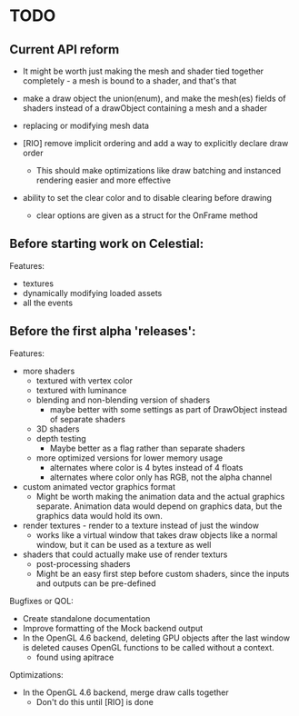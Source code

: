 # TODO

## Current API reform

- It might be worth just making the mesh and shader tied together completely - a mesh is bound to a shader, and that's that
- make a draw object the union(enum), and make the mesh(es) fields of shaders instead of a drawObject containing a mesh and a shader
- replacing or modifying mesh data
- [RIO] remove implicit ordering and add a way to explicitly declare draw order
    - This should make optimizations like draw batching and instanced rendering easier and more effective

- ability to set the clear color and to disable clearing before drawing
    - clear options are given as a struct for the OnFrame method


## Before starting work on Celestial:

Features:
- textures
- dynamically modifying loaded assets
- all the events

## Before the first alpha 'releases':

Features:
- more shaders
    - textured with vertex color
    - textured with luminance
    - blending and non-blending version of shaders
        - maybe better with some settings as part of DrawObject instead of separate shaders
    - 3D shaders
    - depth testing
        - Maybe better as a flag rather than separate shaders
    - more optimized versions for lower memory usage
        - alternates where color is 4 bytes instead of 4 floats
        - alternates where color only has RGB, not the alpha channel
- custom animated vector graphics format
    - Might be worth making the animation data and the actual graphics separate. Animation data would depend on graphics data, but the graphics data would hold its own.
- render textures - render to a texture instead of just the window
    - works like a virtual window that takes draw objects like a normal window, but it can be used as a texture as well
- shaders that could actually make use of render texturs
    - post-processing shaders
    - Might be an easy first step before custom shaders, since the inputs and outputs can be pre-defined

Bugfixes or QOL:
- Create standalone documentation
- Improve formatting of the Mock backend output
- In the OpenGL 4.6 backend, deleting GPU objects after the last window is deleted causes OpenGL functions to be called without a context.
    - found using apitrace

Optimizations:
- In the OpenGL 4.6 backend, merge draw calls together
    - Don't do this until [RIO] is done
